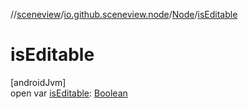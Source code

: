 //[sceneview](../../../index.md)/[io.github.sceneview.node](../index.md)/[Node](index.md)/[isEditable](is-editable.md)

# isEditable

[androidJvm]\
open var [isEditable](is-editable.md): [Boolean](https://kotlinlang.org/api/latest/jvm/stdlib/kotlin/-boolean/index.html)
